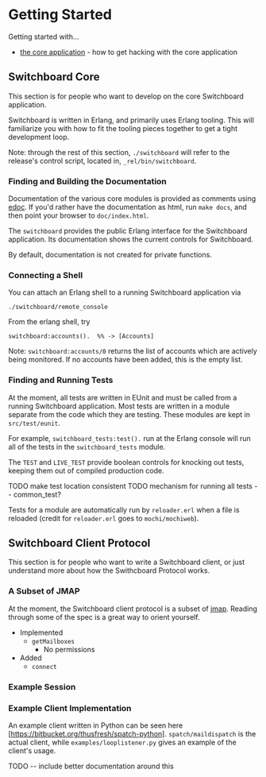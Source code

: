 # Getting Started

Getting started with...

- [the core application](#core) - how to get hacking with the core application

## Switchboard Core<a name="core"></a>

This section is for people who want to develop on the core Switchboard
application.

Switchboard is written in Erlang, and primarily uses Erlang tooling. This
will familiarize you with how to fit the tooling pieces together to get
a tight development loop.

Note: through the rest of this section, `./switchboard` will refer
to the release's control script, located in, `_rel/bin/switchboard`.

### Finding and Building the Documentation

Documentation of the various core modules is provided as comments
using [edoc](http://www.erlang.org/doc/apps/edoc/chapter.html). If
you'd rather have the documentation as html, run `make docs`, and then
point your browser to `doc/index.html`.

The `switchboard` provides the public Erlang interface for the Switchboard
application. Its documentation shows the current controls for Switchboard.

By default, documentation is not created for private functions.

### Connecting a Shell

You can attach an Erlang shell to a running Switchboard application via

    ./switchboard/remote_console

From the erlang shell, try

    switchboard:accounts().  %% -> [Accounts]

Note: `switchboard:accounts/0` returns the list of accounts which
are actively being monitored. If no accounts have been added, this
is the empty list.

### Finding and Running Tests

At the moment, all tests are written in EUnit and must be called
from a running Switchboard application. Most tests are written in
a module separate from the code which they are testing. These
modules are kept in `src/test/eunit`.

For example, `switchboard_tests:test().` run at the Erlang console
will run all of the tests in the `switchboard_tests` module.

The `TEST` and `LIVE_TEST` provide boolean controls for knocking
out tests, keeping them out of compiled production code.

TODO make test location consistent
TODO mechanism for running all tests -- common_test?

Tests for a module are automatically run by `reloader.erl` when a file
is reloaded (credit for `reloader.erl` goes to `mochi/mochiweb`).

## Switchboard Client Protocol<a name="client"></a>

This section is for people who want to write a Switchboard client, or
just understand more about how the Swithcboard Protocol works.


### A Subset of JMAP

At the moment, the Switchboard client protocol is a subset of
[jmap](http://jmap.io). Reading through some of the spec is a
great way to orient yourself.

- Implemented
    - `getMailboxes`
	    - No permissions
- Added
    - `connect`

### Example Session

### Example Client Implementation

An example client written in Python can be seen here
[https://bitbucket.org/thusfresh/spatch-python]. `spatch/maildispatch`
is the actual client, while `examples/looplistener.py` gives an
example of the client's usage.

TODO -- include better documentation around this
